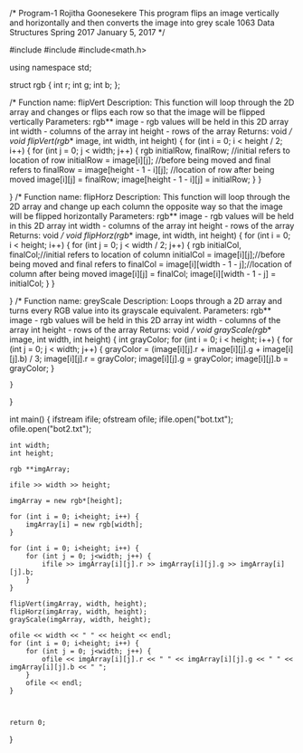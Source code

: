 /*
Program-1
Rojitha Goonesekere
This program flips an image vertically and horizontally and then 
converts the image into grey scale
1063 Data Structures
Spring 2017
January 5, 2017
*/

#include<iostream>
#include<fstream>
#include<math.h>

using namespace std;

struct rgb {
	int r;
	int g;
	int b;
};

/*
Function name: flipVert
Description: This function will loop through the 2D array and changes or flips
each row so that the image will be flipped vertically
Parameters:
rgb** image - rgb values will be held in this 2D array
int width - columns of the array
int height - rows of the array
Returns: void
*/
void flipVert(rgb** image, int width, int height) {
	for (int i = 0; i < height / 2; i++) {
		for (int j = 0; j < width; j++) {
			rgb initialRow, finalRow; //initial refers to location of row 
			initialRow = image[i][j]; //before being moved and final refers to
			finalRow = image[height - 1 - i][j]; //location of row after being moved
			image[i][j] = finalRow;
			image[height - 1 - i][j] = initialRow;
		}
	}

}
/*
Function name: flipHorz
Description: This function will loop through the 2D array and change up
each column the opposite way so that the image will be flipped horizontally
Parameters:
rgb** image - rgb values will be held in this 2D array
int width - columns of the array
int height - rows of the array
Returns: void
*/
void flipHorz(rgb** image, int width, int height) {
	for (int i = 0; i < height; i++) {
		for (int j = 0; j < width / 2; j++) {
			rgb initialCol, finalCol;//initial refers to location of column
			initialCol = image[i][j];//before being moved and final refers to
			finalCol = image[i][width - 1 - j];//location of column after being moved
			image[i][j] = finalCol;
			image[i][width - 1 - j] = initialCol;
		}
	}

}
/*
Function name: greyScale
Description: Loops through a 2D array and turns every RGB value into its grayscale 
equivalent.
Parameters:
rgb** image - rgb values will be held in this 2D array
int width - columns of the array
int height - rows of the array
Returns: void
*/
void grayScale(rgb** image, int width, int height) {
	int grayColor;
	for (int i = 0; i < height; i++) {
		for (int j = 0; j < width; j++) {
			grayColor = (image[i][j].r + image[i][j].g + image[i][j].b) / 3;
			image[i][j].r = grayColor;
			image[i][j].g = grayColor;
			image[i][j].b = grayColor;
		}

	}

}


int main() {
	ifstream ifile;
	ofstream ofile;
	ifile.open("bot.txt");
	ofile.open("bot2.txt");

	int width;
	int height;

	rgb **imgArray;

	ifile >> width >> height;

	imgArray = new rgb*[height];

	for (int i = 0; i<height; i++) {
		imgArray[i] = new rgb[width];
	}

	for (int i = 0; i<height; i++) {
		for (int j = 0; j<width; j++) {
			ifile >> imgArray[i][j].r >> imgArray[i][j].g >> imgArray[i][j].b;
		}
	}

	flipVert(imgArray, width, height);
	flipHorz(imgArray, width, height);
	grayScale(imgArray, width, height);

	ofile << width << " " << height << endl;
	for (int i = 0; i<height; i++) {
		for (int j = 0; j<width; j++) {
			ofile << imgArray[i][j].r << " " << imgArray[i][j].g << " " << imgArray[i][j].b << " ";
		}
		ofile << endl;
	}



	return 0;
}
